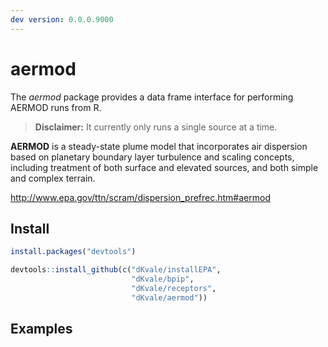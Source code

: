 ```yaml
---  
dev version: 0.0.0.9000  
---  
```



# aermod


The _aermod_ package provides a data frame interface for performing AERMOD runs from R. 

> __Disclaimer:__ It currently only runs a single source at a time.


**AERMOD** is a steady-state plume model that incorporates air dispersion based on planetary boundary layer turbulence and scaling concepts, including treatment of both surface and elevated sources, and both simple and complex terrain.  

http://www.epa.gov/ttn/scram/dispersion_prefrec.htm#aermod


## Install 

```r
install.packages("devtools")

devtools::install_github(c("dKvale/installEPA", 
                           "dKvale/bpip", 
                           "dKvale/receptors",
                           "dKvale/aermod"))
```

## Examples

